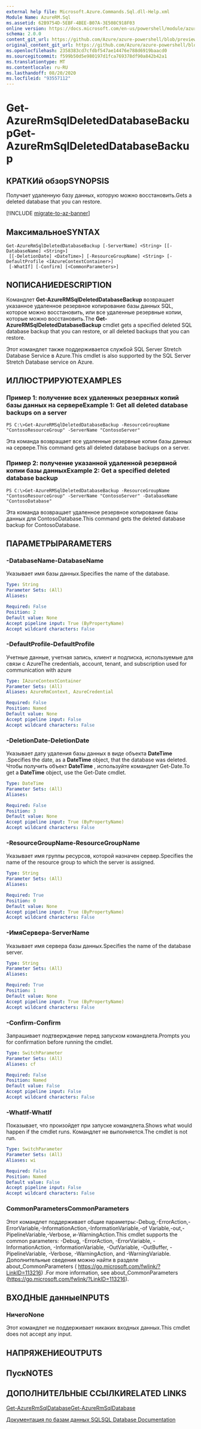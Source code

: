 ```yaml
---
external help file: Microsoft.Azure.Commands.Sql.dll-Help.xml
Module Name: AzureRM.Sql
ms.assetid: 62B9754D-5EBF-4BEE-B07A-3E508C918F03
online version: https://docs.microsoft.com/en-us/powershell/module/azurerm.sql/get-azurermsqldeleteddatabasebackup
schema: 2.0.0
content_git_url: https://github.com/Azure/azure-powershell/blob/preview/src/ResourceManager/Sql/Commands.Sql/help/Get-AzureRMSqlDeletedDatabaseBackup.md
original_content_git_url: https://github.com/Azure/azure-powershell/blob/preview/src/ResourceManager/Sql/Commands.Sql/help/Get-AzureRMSqlDeletedDatabaseBackup.md
ms.openlocfilehash: 2358383cd7cfdbf547ae14476e788d6919baacd0
ms.sourcegitcommit: f599b50d5e980197d1fca769378df90a842b42a1
ms.translationtype: MT
ms.contentlocale: ru-RU
ms.lasthandoff: 08/20/2020
ms.locfileid: "93557112"
---
```

# <span data-ttu-id="4ff85-101">Get-AzureRmSqlDeletedDatabaseBackup</span><span class="sxs-lookup"><span data-stu-id="4ff85-101">Get-AzureRmSqlDeletedDatabaseBackup</span></span>

## <span data-ttu-id="4ff85-102">КРАТКИй обзор</span><span class="sxs-lookup"><span data-stu-id="4ff85-102">SYNOPSIS</span></span>
<span data-ttu-id="4ff85-103">Получает удаленную базу данных, которую можно восстановить.</span><span class="sxs-lookup"><span data-stu-id="4ff85-103">Gets a deleted database that you can restore.</span></span>

[!INCLUDE [migrate-to-az-banner](../../includes/migrate-to-az-banner.md)]

## <span data-ttu-id="4ff85-104">Максимальное</span><span class="sxs-lookup"><span data-stu-id="4ff85-104">SYNTAX</span></span>

```
Get-AzureRmSqlDeletedDatabaseBackup [-ServerName] <String> [[-DatabaseName] <String>]
 [[-DeletionDate] <DateTime>] [-ResourceGroupName] <String> [-DefaultProfile <IAzureContextContainer>]
 [-WhatIf] [-Confirm] [<CommonParameters>]
```

## <span data-ttu-id="4ff85-105">NОПИСАНИЕ</span><span class="sxs-lookup"><span data-stu-id="4ff85-105">DESCRIPTION</span></span>
<span data-ttu-id="4ff85-106">Командлет **Get-AzureRMSqlDeletedDatabaseBackup** возвращает указанное удаленное резервное копирование базы данных SQL, которое можно восстановить, или все удаленные резервные копии, которые можно восстановить.</span><span class="sxs-lookup"><span data-stu-id="4ff85-106">The **Get-AzureRMSqlDeletedDatabaseBackup** cmdlet gets a specified deleted SQL database backup that you can restore, or all deleted backups that you can restore.</span></span>

<span data-ttu-id="4ff85-107">Этот командлет также поддерживается службой SQL Server Stretch Database Service в Azure.</span><span class="sxs-lookup"><span data-stu-id="4ff85-107">This cmdlet is also supported by the SQL Server Stretch Database service on Azure.</span></span>

## <span data-ttu-id="4ff85-108">ИЛЛЮСТРИРУЮТ</span><span class="sxs-lookup"><span data-stu-id="4ff85-108">EXAMPLES</span></span>

### <span data-ttu-id="4ff85-109">Пример 1: получение всех удаленных резервных копий базы данных на сервере</span><span class="sxs-lookup"><span data-stu-id="4ff85-109">Example 1: Get all deleted database backups on a server</span></span>
```
PS C:\>Get-AzureRMSqlDeletedDatabaseBackup -ResourceGroupName "ContosoResourceGroup" -ServerName "ContosoServer"
```

<span data-ttu-id="4ff85-110">Эта команда возвращает все удаленные резервные копии базы данных на сервере.</span><span class="sxs-lookup"><span data-stu-id="4ff85-110">This command gets all deleted database backups on a server.</span></span>

### <span data-ttu-id="4ff85-111">Пример 2: получение указанной удаленной резервной копии базы данных</span><span class="sxs-lookup"><span data-stu-id="4ff85-111">Example 2: Get a specified deleted database backup</span></span>
```
PS C:\>Get-AzureRMSqlDeletedDatabaseBackup -ResourceGroupName "ContosoResourceGroup" -ServerName "ContosoServer" -DatabaseName "ContosoDatabase"
```

<span data-ttu-id="4ff85-112">Эта команда возвращает удаленное резервное копирование базы данных для ContosoDatabase.</span><span class="sxs-lookup"><span data-stu-id="4ff85-112">This command gets the deleted database backup for ContosoDatabase.</span></span>

## <span data-ttu-id="4ff85-113">ПАРАМЕТРЫ</span><span class="sxs-lookup"><span data-stu-id="4ff85-113">PARAMETERS</span></span>

### <span data-ttu-id="4ff85-114">-DatabaseName</span><span class="sxs-lookup"><span data-stu-id="4ff85-114">-DatabaseName</span></span>
<span data-ttu-id="4ff85-115">Указывает имя базы данных.</span><span class="sxs-lookup"><span data-stu-id="4ff85-115">Specifies the name of the database.</span></span>

```yaml
Type: String
Parameter Sets: (All)
Aliases:

Required: False
Position: 2
Default value: None
Accept pipeline input: True (ByPropertyName)
Accept wildcard characters: False
```

### <span data-ttu-id="4ff85-116">-DefaultProfile</span><span class="sxs-lookup"><span data-stu-id="4ff85-116">-DefaultProfile</span></span>
<span data-ttu-id="4ff85-117">Учетные данные, учетная запись, клиент и подписка, используемые для связи с Azure</span><span class="sxs-lookup"><span data-stu-id="4ff85-117">The credentials, account, tenant, and subscription used for communication with azure</span></span>

```yaml
Type: IAzureContextContainer
Parameter Sets: (All)
Aliases: AzureRmContext, AzureCredential

Required: False
Position: Named
Default value: None
Accept pipeline input: False
Accept wildcard characters: False
```

### <span data-ttu-id="4ff85-118">-DeletionDate</span><span class="sxs-lookup"><span data-stu-id="4ff85-118">-DeletionDate</span></span>
<span data-ttu-id="4ff85-119">Указывает дату удаления базы данных в виде объекта **DateTime** .</span><span class="sxs-lookup"><span data-stu-id="4ff85-119">Specifies the date, as a **DateTime** object, that the database was deleted.</span></span>
<span data-ttu-id="4ff85-120">Чтобы получить объект **DateTime** , используйте командлет Get-Date.</span><span class="sxs-lookup"><span data-stu-id="4ff85-120">To get a **DateTime** object, use the Get-Date cmdlet.</span></span>

```yaml
Type: DateTime
Parameter Sets: (All)
Aliases:

Required: False
Position: 3
Default value: None
Accept pipeline input: True (ByPropertyName)
Accept wildcard characters: False
```

### <span data-ttu-id="4ff85-121">-ResourceGroupName</span><span class="sxs-lookup"><span data-stu-id="4ff85-121">-ResourceGroupName</span></span>
<span data-ttu-id="4ff85-122">Указывает имя группы ресурсов, которой назначен сервер.</span><span class="sxs-lookup"><span data-stu-id="4ff85-122">Specifies the name of the resource group to which the server is assigned.</span></span>

```yaml
Type: String
Parameter Sets: (All)
Aliases:

Required: True
Position: 0
Default value: None
Accept pipeline input: True (ByPropertyName)
Accept wildcard characters: False
```

### <span data-ttu-id="4ff85-123">-ИмяСервера</span><span class="sxs-lookup"><span data-stu-id="4ff85-123">-ServerName</span></span>
<span data-ttu-id="4ff85-124">Указывает имя сервера базы данных.</span><span class="sxs-lookup"><span data-stu-id="4ff85-124">Specifies the name of the database server.</span></span>

```yaml
Type: String
Parameter Sets: (All)
Aliases:

Required: True
Position: 1
Default value: None
Accept pipeline input: True (ByPropertyName)
Accept wildcard characters: False
```

### <span data-ttu-id="4ff85-125">-Confirm</span><span class="sxs-lookup"><span data-stu-id="4ff85-125">-Confirm</span></span>
<span data-ttu-id="4ff85-126">Запрашивает подтверждение перед запуском командлета.</span><span class="sxs-lookup"><span data-stu-id="4ff85-126">Prompts you for confirmation before running the cmdlet.</span></span>

```yaml
Type: SwitchParameter
Parameter Sets: (All)
Aliases: cf

Required: False
Position: Named
Default value: False
Accept pipeline input: False
Accept wildcard characters: False
```

### <span data-ttu-id="4ff85-127">-WhatIf</span><span class="sxs-lookup"><span data-stu-id="4ff85-127">-WhatIf</span></span>
<span data-ttu-id="4ff85-128">Показывает, что произойдет при запуске командлета.</span><span class="sxs-lookup"><span data-stu-id="4ff85-128">Shows what would happen if the cmdlet runs.</span></span>
<span data-ttu-id="4ff85-129">Командлет не выполняется.</span><span class="sxs-lookup"><span data-stu-id="4ff85-129">The cmdlet is not run.</span></span>

```yaml
Type: SwitchParameter
Parameter Sets: (All)
Aliases: wi

Required: False
Position: Named
Default value: False
Accept pipeline input: False
Accept wildcard characters: False
```

### <span data-ttu-id="4ff85-130">CommonParameters</span><span class="sxs-lookup"><span data-stu-id="4ff85-130">CommonParameters</span></span>
<span data-ttu-id="4ff85-131">Этот командлет поддерживает общие параметры:-Debug,-ErrorAction,-ErrorVariable,-InformationAction,-InformationVariable,-of Variable,-out,-PipelineVariable,-Verbose, и-WarningAction.</span><span class="sxs-lookup"><span data-stu-id="4ff85-131">This cmdlet supports the common parameters: -Debug, -ErrorAction, -ErrorVariable, -InformationAction, -InformationVariable, -OutVariable, -OutBuffer, -PipelineVariable, -Verbose, -WarningAction, and -WarningVariable.</span></span> <span data-ttu-id="4ff85-132">Дополнительные сведения можно найти в разделе about_CommonParameters ( https://go.microsoft.com/fwlink/?LinkID=113216) .</span><span class="sxs-lookup"><span data-stu-id="4ff85-132">For more information, see about_CommonParameters (https://go.microsoft.com/fwlink/?LinkID=113216).</span></span>

## <span data-ttu-id="4ff85-133">ВХОДНЫЕ данные</span><span class="sxs-lookup"><span data-stu-id="4ff85-133">INPUTS</span></span>

### <span data-ttu-id="4ff85-134">Ничего</span><span class="sxs-lookup"><span data-stu-id="4ff85-134">None</span></span>
<span data-ttu-id="4ff85-135">Этот командлет не поддерживает никаких входных данных.</span><span class="sxs-lookup"><span data-stu-id="4ff85-135">This cmdlet does not accept any input.</span></span>

## <span data-ttu-id="4ff85-136">НАПРЯЖЕНИЕ</span><span class="sxs-lookup"><span data-stu-id="4ff85-136">OUTPUTS</span></span>

## <span data-ttu-id="4ff85-137">Пуск</span><span class="sxs-lookup"><span data-stu-id="4ff85-137">NOTES</span></span>

## <span data-ttu-id="4ff85-138">ДОПОЛНИТЕЛЬНЫЕ ССЫЛКИ</span><span class="sxs-lookup"><span data-stu-id="4ff85-138">RELATED LINKS</span></span>

[<span data-ttu-id="4ff85-139">Get-AzureRmSqlDatabase</span><span class="sxs-lookup"><span data-stu-id="4ff85-139">Get-AzureRmSqlDatabase</span></span>](./Get-AzureRmSqlDatabase.md)

[<span data-ttu-id="4ff85-140">Документация по базам данных SQL</span><span class="sxs-lookup"><span data-stu-id="4ff85-140">SQL Database Documentation</span></span>](https://docs.microsoft.com/azure/sql-database/)
